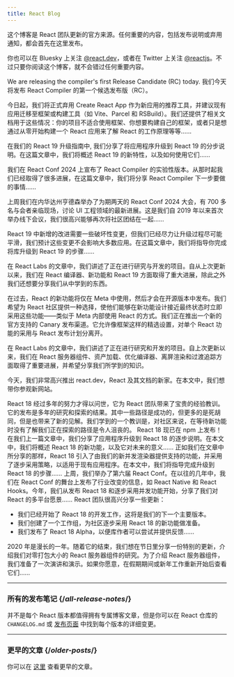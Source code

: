 ```yaml
---
title: React Blog
---
```


<Intro>

这个博客是 React 团队更新的官方来源。任何重要的内容，包括发布说明或弃用通知，都会首先在这里发布。

你也可以在 Bluesky 上关注 [@react.dev](https://bsky.app/profile/react.dev)，或者在 Twitter 上关注 [@reactjs](https://twitter.com/reactjs)。不过只要你阅读这个博客，就不会错过任何重要内容。
</Intro>

<div className="sm:-mx-5 flex flex-col gap-5 mt-12">

<BlogCard title="React Compiler RC" date="April 21, 2025" url="/blog/2025/04/21/react-compiler-rc">

We are releasing the compiler's first Release Candidate (RC) today.
我们今天将发布 React Compiler 的第一个候选发布版（RC）。

</BlogCard>

<BlogCard title="逐步淘汰 Create React App" date="February 14, 2025" url="/blog/2025/02/14/sunsetting-create-react-app">

今日起，我们将正式弃用 Create React App 作为新应用的推荐工具，并建议现有应用迁移至框架或构建工具（如 Vite、Parcel 和 RSBuild）。我们还提供了相关文档用于这些情况：你的项目不适合使用框架、你想要构建自己的框架，或者只是想通过从零开始构建一个 React 应用来了解 React 的工作原理等等……

</BlogCard>

<BlogCard title="React v19 " date="December 5, 2024" url="/blog/2024/12/05/react-19">

在我们的 React 19 升级指南中, 我们分享了将应用程序升级到 React 19 的分步说明。在这篇文章中，我们将概述 React 19 的新特性，以及如何使用它们……

</BlogCard>

<BlogCard title="React Compiler 发布 Beta 版本" date="October 21, 2024" url="/blog/2024/10/21/react-compiler-beta-release">

我们在 React Conf 2024 上宣布了 React Compiler 的实验性版本。从那时起我们已经取得了很多进展，在这篇文章中，我们将分享 React Compiler 下一步要做的事情……

</BlogCard>

<BlogCard title="回顾 React Conf 2024" date="May 22, 2024" url="/blog/2024/05/22/react-conf-2024-recap">

上周我们在内华达州亨德森举办了为期两天的 React Conf 2024 大会，有 700 多名与会者亲临现场，讨论 UI 工程领域的最新进展。这是我们自 2019 年以来首次举办线下会议，我们很高兴能够再次将社区团结在一起……

</BlogCard>

<BlogCard title="React 19 升级指南" date="April 25, 2024" url="/blog/2024/04/25/react-19-upgrade-guide">

React 19 中新增的改进需要一些破坏性变更，但我们已经尽力让升级过程尽可能平滑，我们预计这些变更不会影响大多数应用。在这篇文章中，我们将指导你完成将库升级到 React 19 的步骤……

</BlogCard>

<BlogCard title="React Labs：我们正在努力的方向——2024 年 2 月" date="February 15, 2024" url="/blog/2024/02/15/react-labs-what-we-have-been-working-on-february-2024">

在 React Labs 的文章中，我们讲述了正在进行研究与开发的项目。自从上次更新以来，我们在 React 编译器、新功能和 React 19 方面取得了重大进展，除此之外我们还想要分享我们从中学到的东西。

</BlogCard>

<BlogCard title="React Canaries：在 Meta 之外逐步推出新功能" date="May 3, 2023" url="/blog/2023/05/03/react-canaries">

在过去，React 的新功能将仅在 Meta 中使用，然后才会在开源版本中发布。我们希望为 React 社区提供一种选择，使他们能够在新功能设计接近最终状态时立即采用这些功能——类似于 Meta 内部使用 React 的方式。我们正在推出一个新的官方支持的 Canary 发布渠道。它允许像框架这样的精选设置，对单个 React 功能的采用与 React 发布计划分离开。

</BlogCard>

<BlogCard title="React Labs：我们正在努力的方向——2023 年 3 月" date="2023 年 3 月 22 日" url="/blog/2023/03/22/react-labs-what-we-have-been-working-on-march-2023">

在 React Labs 的文章中，我们讲述了正在进行研究和开发的项目。自上次更新以来，我们在 React 服务器组件、资产加载、优化编译器、离屏渲染和过渡追踪方面取得了重要进展，并希望分享我们所学到的知识。

</BlogCard>


<BlogCard title="介绍 react.dev" date="2023 年 3 月 16 日" url="/blog/2023/03/16/introducing-react-dev">

今天，我们非常高兴推出 react.dev，React 及其文档的新家。在本文中，我们想带你参观新网站。

</BlogCard>


<BlogCard title="React Labs：我们正在努力的方向——2022 年 6 月" date="2022 年 6 月 15 日" url="/blog/2022/06/15/react-labs-what-we-have-been-working-on-june-2022">
React 18 经过多年的努力才得以问世，它为 React 团队带来了宝贵的经验教训。它的发布是多年的研究和探索的结果。其中一些路径是成功的，但更多的是死胡同，但是也带来了新的见解。我们学到的一个教训是，对社区来说，在等待新功能时没有了解我们正在探索的路径是令人沮丧的。
</BlogCard>

<BlogCard title="React v18.0" date="2022 年 3 月 29 日" url="/blog/2022/03/29/react-v18">
React 18 现已在 npm 上发布！在我们上一篇文章中，我们分享了应用程序升级到 React 18 的逐步说明。在本文中，我们将概述 React 18 的新功能，以及它对未来的意义……
</BlogCard>

<BlogCard title="如何升级到 React 18" date="2022 年 3 月 8 日" url="/blog/2022/03/08/react-18-upgrade-guide">
正如我们在文章中所分享的那样，React 18 引入了由我们的新并发渲染器提供支持的功能，并采用了逐步采用策略，以适用于现有应用程序。在本文中，我们将指导完成升级到 React 18 的步骤……
</BlogCard>

<BlogCard title="回顾 React Conf 2021" date="2021 年 12 月 17 日" url="/blog/2021/12/17/react-conf-2021-recap">
上周，我们举办了第六届 React Conf。在以往的几年中，我们在 React Conf 的舞台上发布了行业改变的信息，如 React Native 和 React Hooks。今年，我们从发布 React 18 和逐步采用并发功能开始，分享了我们对 React 的多平台愿景……
</BlogCard>

<BlogCard title="React 18 的有关计划" date="2021 年 6 月 8 日" url="/blog/2021/06/08/the-plan-for-react-18">
React 团队很高兴分享一些更新：

- 我们已经开始了 React 18 的开发工作，这将是我们的下一个主要版本。
- 我们创建了一个工作组，为社区逐步采用 React 18 的新功能做准备。
- 我们发布了 React 18 Alpha，以便库作者可以尝试并提供反馈……
</BlogCard>

<BlogCard title="介绍零打包大小的 React 服务器组件" date="2020 年 12 月 21 日" url="/blog/2020/12/21/data-fetching-with-react-server-components">
2020 年是漫长的一年。随着它的结束，我们想在节日里分享一份特别的更新，介绍我们对零打包大小的 React 服务器组件的研究。为了介绍 React 服务器组件，我们准备了一次演讲和演示。如果你愿意，在假期期间或新年工作重新开始后查看它们……
</BlogCard>

</div>

---

### 所有的发布笔记 {/*all-release-notes*/}

并不是每个 React 版本都值得拥有专属博客文章，但是你可以在 React 仓库的 `CHANGELOG.md` 或 [发布页面](https://github.com/facebook/react/releases) 中找到每个版本的详细变更。

---

### 更早的文章 {/*older-posts*/}

你可以在 [这里](https://reactjs.org/blog/all.html) 查看更早的文章。

<div className="h-12"></div>

